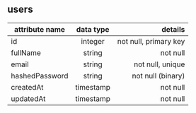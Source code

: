
## **users**
| attribute name | data type |               details |
| -------------- | :-------: | --------------------: |
| id             |  integer  | not null, primary key |
| fullName       |  string   |              not null |
| email          |  string   |      not null, unique |
| hashedPassword |  string   |     not null (binary) |
| createdAt      | timestamp |              not null |
| updatedAt      | timestamp |              not null |